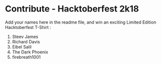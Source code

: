 # Contribute - Hacktoberfest 2k18
Add your names here in the readme file, and win an exciting Limited Edition Hacktoberfest T-Shirt :

1. Steev James
2. Richard Davis
3. Eibel Salil
4. The Dark Phoenix
5. firebreath1001
